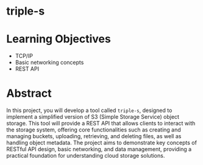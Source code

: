 # triple-s

# Learning Objectives

- TCP/IP
- Basic networking concepts
- REST API

# Abstract

In this project, you will develop a tool called `triple-s`, designed to implement a simplified version of S3 (Simple Storage Service) object storage. This tool will provide a REST API that allows clients to interact with the storage system, offering core functionalities such as creating and managing buckets, uploading, retrieving, and deleting files, as well as handling object metadata. The project aims to demonstrate key concepts of RESTful API design, basic networking, and data management, providing a practical foundation for understanding cloud storage solutions.
